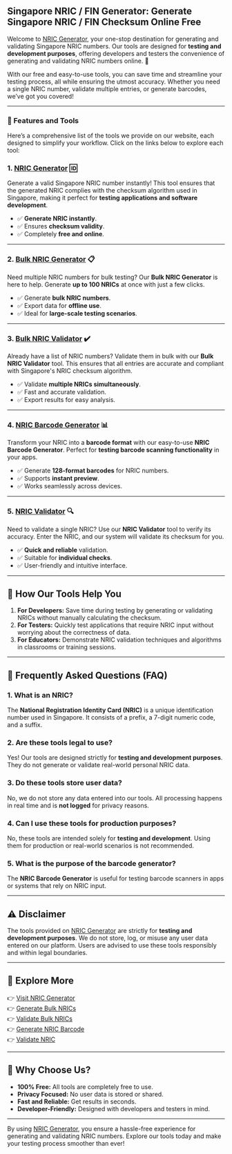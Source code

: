 ## **Singapore NRIC / FIN Generator: Generate Singapore NRIC / FIN Checksum Online Free**
Welcome to <a href="https://nricgenerator.com/">NRIC Generator</a>, your one-stop destination for generating and validating Singapore NRIC numbers. Our tools are designed for **testing and development purposes**, offering developers and testers the convenience of generating and validating NRIC numbers online. 🚀

With our free and easy-to-use tools, you can save time and streamline your testing process, all while ensuring the utmost accuracy. Whether you need a single NRIC number, validate multiple entries, or generate barcodes, we’ve got you covered!

---

### **🌟 Features and Tools**

Here’s a comprehensive list of the tools we provide on our website, each designed to simplify your workflow. Click on the links below to explore each tool:

### 1. **<a href="https://nricgenerator.com/">NRIC Generator</a> 🆔**
Generate a valid Singapore NRIC number instantly! This tool ensures that the generated NRIC complies with the checksum algorithm used in Singapore, making it perfect for **testing applications and software development**.

- ✅ **Generate NRIC instantly**.
- ✅ Ensures **checksum validity**.
- ✅ Completely **free and online**.

---

### 2. **<a href="https://nricgenerator.com/bulk-nric-generator/">Bulk NRIC Generator</a> 📋**
Need multiple NRIC numbers for bulk testing? Our **Bulk NRIC Generator** is here to help. Generate **up to 100 NRICs** at once with just a few clicks.

- ✅ Generate **bulk NRIC numbers**.
- ✅ Export data for **offline use**.
- ✅ Ideal for **large-scale testing scenarios**.

---

### 3. **<a href="https://nricgenerator.com/bulk-nric-validator/">Bulk NRIC Validator</a> ✔️**
Already have a list of NRIC numbers? Validate them in bulk with our **Bulk NRIC Validator** tool. This ensures that all entries are accurate and compliant with Singapore's NRIC checksum algorithm.

- ✅ Validate **multiple NRICs simultaneously**.
- ✅ Fast and accurate validation.
- ✅ Export results for easy analysis.

---

### 4. **<a href="https://nricgenerator.com/nric-barcode-generator/">NRIC Barcode Generator</a> 📊**
Transform your NRIC into a **barcode format** with our easy-to-use **NRIC Barcode Generator**. Perfect for **testing barcode scanning functionality** in your apps.

- ✅ Generate **128-format barcodes** for NRIC numbers.
- ✅ Supports **instant preview**.
- ✅ Works seamlessly across devices.

---

### 5. **<a href="https://nricgenerator.com/nric-validator/">NRIC Validator</a> 🔍**
Need to validate a single NRIC? Use our **NRIC Validator** tool to verify its accuracy. Enter the NRIC, and our system will validate its checksum for you.

- ✅ **Quick and reliable** validation.
- ✅ Suitable for **individual checks**.
- ✅ User-friendly and intuitive interface.

---

## **🔧 How Our Tools Help You**

1. **For Developers:** 
   Save time during testing by generating or validating NRICs without manually calculating the checksum.
2. **For Testers:** 
   Quickly test applications that require NRIC input without worrying about the correctness of data.
3. **For Educators:** 
   Demonstrate NRIC validation techniques and algorithms in classrooms or training sessions.

---

## **📖 Frequently Asked Questions (FAQ)**

### **1. What is an NRIC?**
The **National Registration Identity Card (NRIC)** is a unique identification number used in Singapore. It consists of a prefix, a 7-digit numeric code, and a suffix.

### **2. Are these tools legal to use?**
Yes! Our tools are designed strictly for **testing and development purposes**. They do not generate or validate real-world personal NRIC data.

### **3. Do these tools store user data?**
No, we do not store any data entered into our tools. All processing happens in real time and is **not logged** for privacy reasons.

### **4. Can I use these tools for production purposes?**
No, these tools are intended solely for **testing and development**. Using them for production or real-world scenarios is not recommended.

### **5. What is the purpose of the barcode generator?**
The **NRIC Barcode Generator** is useful for testing barcode scanners in apps or systems that rely on NRIC input.

---

## **⚠️ Disclaimer**
The tools provided on <a href="https://nricgenerator.com/">NRIC Generator</a> are strictly for **testing and development purposes**. We do not store, log, or misuse any user data entered on our platform. Users are advised to use these tools responsibly and within legal boundaries.

---

## **🔗 Explore More**

👉 <a href="https://nricgenerator.com/">Visit NRIC Generator</a>  
👉 <a href="https://nricgenerator.com/bulk-nric-generator/">Generate Bulk NRICs</a>  
👉 <a href="https://nricgenerator.com/bulk-nric-validator/">Validate Bulk NRICs</a>  
👉 <a href="https://nricgenerator.com/nric-barcode-generator/">Generate NRIC Barcode</a>  
👉 <a href="https://nricgenerator.com/nric-validator/">Validate NRIC</a>

---

## **🌟 Why Choose Us?**

- **100% Free:** All tools are completely free to use.  
- **Privacy Focused:** No user data is stored or shared.  
- **Fast and Reliable:** Get results in seconds.  
- **Developer-Friendly:** Designed with developers and testers in mind.

---

By using <a href="https://nricgenerator.com/">NRIC Generator</a>, you ensure a hassle-free experience for generating and validating NRIC numbers. Explore our tools today and make your testing process smoother than ever!

